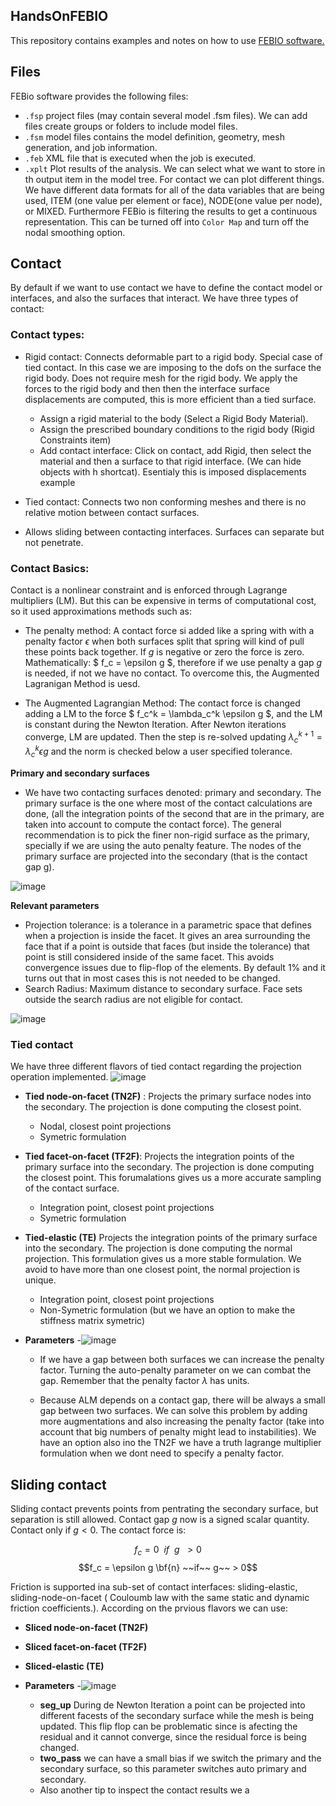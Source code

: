 ## HandsOnFEBIO
This repository contains examples and notes on how to use [FEBIO software.](https://febio.org/)
## Files
FEBio software provides the following files: 

-  `.fsp` project files (may contain several model .fsm files). We can add files create groups or folders to include model files.
-  `.fsm` model files contains the model definition, geometry, mesh generation, and job information. 
- `.feb` XML file that is executed when the job is executed.
- `.xplt` Plot results of the analysis. We can select what we want to store in th output item in the model tree. For contact we can plot different things. We have different data formats for all of the data variables that are being used, ITEM (one value per element or face), NODE(one value per node), or MIXED. Furthermore FEBio is filtering the results to get a continuous representation. This can be turned off into `Color Map` and turn off the nodal smoothing option. 


## Contact

By default if we want to use contact we have to define the contact model or interfaces, and also the surfaces that interact. We have three types of contact:

### Contact types:
- Rigid contact: Connects deformable part to a rigid body. Special case of tied contact. In this case we are imposing to the dofs on the surface the rigid body. Does not require mesh for the rigid body. We apply the forces to the rigid body and then then the interface surface displacements are computed, this is more efficient than a tied surface. 

    - Assign a rigid material to the body (Select a Rigid Body Material).
    - Assign the prescribed boundary conditions to the rigid body (Rigid Constraints item)
    - Add contact interface: Click on contact, add Rigid, then select the material and then a surface to that rigid interface. (We can hide objects with h shortcat). Esentialy this is imposed displacements example 

- Tied contact: Connects two non conforming meshes and there is no relative motion between contact surfaces. 

- Allows sliding between contacting interfaces. Surfaces can separate but not penetrate. 


### Contact Basics:

Contact is a nonlinear constraint and is enforced through Lagrange multipliers (LM). But this can be expensive in terms of computational cost, so it used approximations methods such as:

- The penalty method: A contact force si added like a spring with with a penalty factor $\epsilon$ when both surfaces split that spring will kind of pull these points back together. If  $g$ is negative or zero the force is zero. Mathematically: $ f_c = \epsilon g $, therefore if we use penalty a gap $g$ is needed, if not we have no contact. To overcome this, the Augmented Lagranigan Method is uesd. 

- The Augmented Lagrangian Method: The contact force is changed adding a LM to the force $ f_c^k = \lambda_c^k \epsilon g $, and the LM is constant during the Newton Iteration. After Newton iterations converge, LM are updated. Then the step is re-solved updating  $\lambda_c^{k+1} = \lambda_c^k \epsilon g$ and the norm is checked below a user specified tolerance. 


**Primary and secondary surfaces**
- We have two contacting surfaces denoted: primary and secondary. The primary surface is the one where most of the contact calculations are done, (all the integration points of the second that are in the primary, are taken into account to compute the contact force). The general recommendation is to pick the finer  non-rigid surface as the  primary, specially if we are using the auto penalty feature. The nodes of the primary surface are projected into the secondary (that is the contact gap g).

![image](https://user-images.githubusercontent.com/50339940/208787635-6ea89b2b-8a49-4750-940e-769d4ccfd4c2.png)

**Relevant parameters**
- Projection tolerance: is a tolerance in a parametric space that defines when a projection is inside the facet. It gives an area surrounding the face that if a point is outside that faces (but inside the tolerance) that point is still considered inside of the same facet. This avoids convergence issues due to flip-flop of the elements. By default 1% and it turns out that in most cases this is not needed to be changed. 
-  Search Radius: Maximum distance to secondary surface. Face sets  outside the search radius are not eligible for contact. 

![image](https://user-images.githubusercontent.com/50339940/208787804-8771091f-27d5-4b44-8f1f-029216d19797.png)

### Tied contact 

We have three different flavors of tied contact regarding the projection operation implemented. 
![image](https://user-images.githubusercontent.com/50339940/208970420-52d20f6e-96c3-4506-8cbd-c3e55aed93e6.png)

- **Tied node-on-facet (TN2F)** : Projects the primary surface nodes into the secondary. The projection is done computing the closest point. 
    - Nodal, closest point projections
    - Symetric formulation
- **Tied facet-on-facet (TF2F)**: Projects the integration points of the primary surface into the secondary. The projection is done computing the closest point. This forumalations gives us a more accurate sampling of the contact surface.
    - Integration point, closest point projections
    - Symetric formulation

- **Tied-elastic (TE)** Projects the integration points of the primary surface into the secondary. The projection is done computing the normal projection. This formulation gives us a more stable formulation. We avoid to have more than one closest point, the normal projection is unique. 
    - Integration point, closest point projections
    - Non-Symetric formulation (but we have an option to make the stiffness matrix symetric)

- **Parameters**
    -![image](https://user-images.githubusercontent.com/50339940/208972615-34416c75-8dc3-4bbf-9039-ff0754fadc3f.png)

    - If we have a gap between both surfaces we can increase the penalty factor. Turning the auto-penalty parameter on we can combat the gap. Remember that the penalty factor $\lambda$ has units.  

    - Because ALM depends on a contact gap, there will be always a small gap between two surfaces. We can solve this problem by adding more augmentations and also increasing the penalty factor (take into account that big numbers of penalty might lead to instabilities). We have an option also ino the TN2F we have a truth lagrange multiplier formulation when we dont need to specify a penalty factor. 


## Sliding contact
Sliding contact prevents points from pentrating the secondary surface, but separation is still allowed. Contact gap $g$ now is a signed scalar quantity. Contact only if $g<0$. The contact force is:

$$ f_c = 0 ~~if~~ g~~ > 0 $$
$$f_c =  \epsilon g \bf{n} ~~if~~ g~~ > 0$$

Friction is supported ina sub-set of contact interfaces: sliding-elastic, sliding-node-on-facet ( Couloumb law with the same static and dynamic friction coefficients.). According on the prvious flavors we can use:

- **Sliced node-on-facet (TN2F)** 
- **Sliced facet-on-facet (TF2F)**
- **Sliced-elastic (TE)** 


- **Parameters**
    -![image](https://user-images.githubusercontent.com/50339940/208977831-1ae4665a-366b-494d-98c1-f32101902d81.png)
    - **seg_up** During de Newton Iteration a point can be projected into different facests of the secondary surface while the mesh is being updated. This flip flop can be problematic since is afecting the residual and it cannot converge, since the residual force is being changed. 
    - **two_pass** we can have a small bias if we switch the primary and the secondary surface, so this parameter switches auto primary and secondary. 
    - Also another tip to inspect the contact results we a 